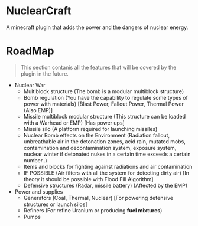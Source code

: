# NuclearCraft
A minecraft plugin that adds the power and the dangers of nuclear energy.


# RoadMap
> This section contanis all the features that will be covered by the plugin in the future.

- Nuclear War
  - Multiblock structure (The bomb is a modular multiblock structure)
  - Bomb regulation (You have the capability to regulate some types of power with materials) [Blast Power, Fallout Power, Thermal Power (Also EMP)]
  - Missile multiblock modular structure (This structure can be loaded with a Warhead or EMP) [Has power ups]
  - Missile silo (A platform required for launching missiles)
  - Nuclear Bomb effects on the Environment (Radiation fallout, unbreathable air in the detonation zones, acid rain, mutated mobs, contamination and decontamination system, exposure system, nuclear winter if detonated nukes in a certain time exceeds a certain number..)
  - Items and blocks for fighting against radiations and air contamination
  - IF POSSIBLE (Air filters with all the system for detecting dirty air) [In theory it should be possible with Flood Fill Algorithm]
  - Defensive structures (Radar, missile battery) (Affected by the EMP)
- Power and supplies
  - Generators (Coal, Thermal, Nuclear) [For powering defensive structures or launch silos]
  - Refiners (For refine Uranium or producing **fuel mixtures**)
  - Pumps 
